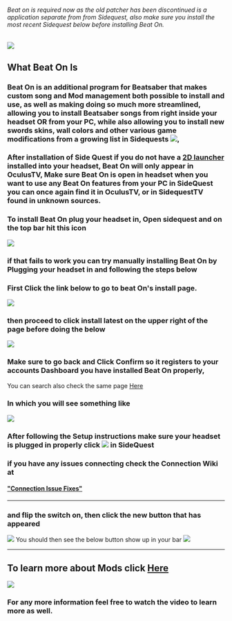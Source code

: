 ###### Beat on is required now as the old patcher has been discontinued is a application separate from from Sidequest, also make sure you install the most recent Sidequest below before installing Beat On. 

[![](https://cdn.discordapp.com/attachments/608376262347587595/610251971894706196/Install_SQ_logo.png)](https://sidequestvr.com/#/download)

What Beat On Is
----
### Beat On is an additional program for Beatsaber that makes custom song and Mod management both possible to install and use, as well as making doing so much more streamlined, allowing you to install Beatsaber songs from right inside your headset OR from your PC, while also allowing you to install new swords skins, wall colors and other various game modifications from a growing list in Sidequests [![](https://cdn.discordapp.com/attachments/608376262347587595/610263775584714773/Screenshot_1199.png)](https://sidequestvr.com/#/apps/4),

### After installation of Side Quest if you do not have a [2D launcher](https://sidequestvr.com/#/app/199) installed into your headset, Beat On will only appear in OculusTV, Make sure Beat On is open in headset when you want to use any Beat On features from your PC in SideQuest you can once again find it in OculusTV, or in SidequestTV found in unknown sources.


### To install Beat On plug your headset in, Open sidequest and on the top bar hit this icon 

![](https://cdn.discordapp.com/attachments/608376262347587595/608391608572051457/Screenshot_1076.png)


### if that fails to work you can try manually installing Beat On by Plugging your headset in and following the steps below

### First Click the link below to go to beat On's install page.

 [![](https://cdn.discordapp.com/attachments/608376262347587595/610258661109006347/Screenshot_1198.png)](https://sidequestvr.com/#/app/14)



### then proceed to click install latest on the upper right of the page before doing the below

![](https://cdn.discordapp.com/attachments/608376262347587595/608385232768335899/Screenshot_1072.png)


### Make sure to go back and Click Confirm so it registers to your accounts Dashboard you have installed Beat On properly,
You can search also check the same page [Here](https://sidequestvr.com/#/app/14) 

### In which you will see something like

![](https://cdn.discordapp.com/attachments/608376262347587595/608389128903458836/beat_on_launch.png)

### After following the Setup instructions make sure your headset is plugged in properly click ![](https://cdn.discordapp.com/attachments/608376262347587595/608391608572051457/Screenshot_1076.png) in SideQuest

### if you have any issues connecting check the Connection Wiki at

#### ["Connection Issue Fixes"](https://github.com/the-expanse/SideQuest/wiki/I-am-having-issues-Connecting-,-what-do-i-do%3F)
----

### and flip the switch on, then click the new button that has appeared
![](https://cdn.discordapp.com/attachments/608376262347587595/609093393183932446/Screenshot_1123.png)
You should then see the below button show up in your bar
![](https://cdn.discordapp.com/attachments/608376262347587595/608392290867871756/Screenshot_1077.png)


----
To learn more about Mods click [Here](https://github.com/the-expanse/SideQuest/wiki/What-are-Mods%3F)
----


[![](https://cdn.discordapp.com/attachments/608376262347587595/610247583352487936/Screenshot_1191.png)](https://www.youtube.com/watch?v=CPDqrAQWruU&lc=z23ag5ginnfbsl3iq04t1aokgbh5kytwso3tjwfl30kmbk0h00410.1563913415218266) 

### For any more information feel free to watch the video to learn more as well.